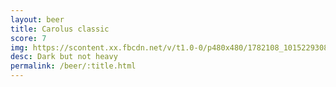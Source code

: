 ```yaml
---
layout: beer
title: Carolus classic
score: 7
img: https://scontent.xx.fbcdn.net/v/t1.0-0/p480x480/1782108_10152293087803745_1558065696_n.jpg?oh=7cdf72101721d4673c3ae5da250459e6&oe=58DA8B85
desc: Dark but not heavy
permalink: /beer/:title.html
---
```


